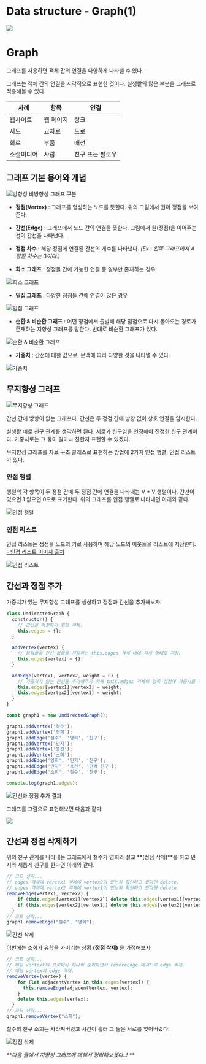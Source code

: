 # Data structure - Graph(1)

<img src="https://media.vlpt.us/images/kdo0129/post/a4b4e7fa-58e9-4457-aec1-66b1d3a3a0f5/dataStructure.jpg">

# Graph

그래프를 사용하면 객체 간의 연결을 다양하게 나타낼 수 있다.

그래프는 객체 간의 연결을 시각적으로 표현한 것이다. 실생활의 많은 부분을 그래프로 적용해볼 수 있다.

| 사례       | 항목      | 연결             |
| ---------- | --------- | ---------------- |
| 웹사이트   | 웹 페이지 | 링크             |
| 지도       | 교차로    | 도로             |
| 회로       | 부품      | 배선             |
| 소셜미디어 | 사람      | 친구 또는 팔로우 |

## 그래프 기본 용어와 개념

![방향성 비방향성 그래프 구분](https://images.velog.io/images/kdo0129/post/bb1b574e-5151-43a5-a401-d389cdddec9a/image.png)

- **정점(Vertex)** : 그래프를 형성하는 노드를 뜻한다. 위의 그림에서 원이 정점을 보여준다.

- **간선(Edge)** : 그래프에서 노드 간의 연결을 뜻한다. 그림에서 원(정점)을 이어주는 선이 간선을 나타낸다.

- **정점 차수** : 해당 정점에 연결된 간선의 개수를 나타낸다.
  _(Ex : 왼쪽 그래프에서 A 정점 차수는 3이다.)_

- **희소 그래프** : 정점들 간에 가능한 연결 중 일부만 존재하는 경우

![희소 그래프](https://images.velog.io/images/kdo0129/post/7ad4de8b-1399-4f0b-a10b-3c0c0a899aae/image.png)

- **밀집 그래프** : 다양한 정점들 간에 연결이 많은 경우

![밀집 그래프](https://images.velog.io/images/kdo0129/post/f2bcb570-b88a-487d-b154-be1ce5ea5424/image.png)

- **순환 & 비순환 그래프** : 어떤 정점에서 출발해 해당 점점으로 다시 돌아오는 경로가 존재하는 지향성 그래프를 말한다. 반대로 비순환 그래프가 있다.

![순환 & 비순환 그래프](https://images.velog.io/images/kdo0129/post/93869c4e-ba1e-4731-8eb0-e726a7c5d206/image.png)

- **가중치** : 간선에 대한 값으로, 문맥에 따라 다양한 것을 나타낼 수 있다.

![가중치](https://images.velog.io/images/kdo0129/post/b3b283be-c176-4a9c-8f1c-081f91bd97c0/image.png)

## 무지향성 그래프

![무지향성 그래프](https://images.velog.io/images/kdo0129/post/3abf9c65-5376-48cc-97c0-864215a17ef8/image.png)

간선 간에 방향이 없는 그래프다. 간선은 두 정점 간에 방향 없이 상호 연결을 암시한다.

실생활 예로 친구 관계를 생각하면 된다. 서로가 친구임을 인정해야 진정한 친구 관계이다.
가중치로는 그 둘이 얼마나 친한지 표현할 수 있겠다.

무지향성 그래프를 자료 구조 클래스로 표현하는 방법에 2가지 인접 행렬, 인접 리스트가 있다.

### 인접 행렬

행렬의 각 항목이 두 정점 간에 두 정점 간에 연결을 나타내는 V \* V 행렬이다.
간선이 있으면 1 없으면 0으로 표기한다. 위의 그래프를 인접 행렬로 나타내면 아래와 같다.

![인접 행렬](https://images.velog.io/images/kdo0129/post/f8d67080-e13a-47be-8b40-977056221444/image.png)

### 인접 리스트

인접 리스트는 정점을 노드의 키로 사용하며 해당 노드의 이웃들을 리스트에 저장한다.
[- 인접 리스트 이미지 출처](https://www.softwaretestinghelp.com/graph-implementation-cpp/)

![인접 리스트](https://images.velog.io/images/kdo0129/post/93ecb3dc-5190-4a0f-a00c-3286cdd6d142/image.png)

## 간선과 정점 추가

가중치가 있는 무지향성 그래프를 생성하고 정점과 간선을 추가해보자.

```js
class UndirectedGraph {
  constructor() {
    // 간선을 저장하기 위한 객체.
    this.edges = {};
  }

  addVertex(vertex) {
    // 정점들을 간선 값들을 저장하는 this.edges 객체 내에 객체 형태로 저장.
    this.edges[vertex] = {};
  }

  addEdge(vertex1, vertex2, weight = 0) {
    // 가중치가 있는 간선을 추가해주기 위해 this.edges 객체의 양쪽 정점에 가중치를 저장.
    this.edges[vertex1][vertex2] = weight;
    this.edges[vertex2][vertex1] = weight;
  }
}

const graph1 = new UndirectedGraph();

graph1.addVertex('철수');
graph1.addVertex('영희');
graph1.addEdge('철수', '영희', '친구');
graph1.addVertex('민지');
graph1.addVertex('동건');
graph1.addVertex('소희');
graph1.addEdge('영희', '민지', '친구');
graph1.addEdge('민지', '동건', '단짝 친구');
graph1.addEdge('소희', '철수', '친구');

console.log(graph1.edges);
```

![간선과 정점 추가 결과](https://images.velog.io/images/kdo0129/post/62548c94-8a6a-453a-a4ce-04f40cc59f7b/image.png)

그래프를 그림으로 표현해보면 다음과 같다.

![](https://images.velog.io/images/kdo0129/post/1892bcc1-0660-4745-b1b7-b001e28a8d0b/image.png)

## 간선과 정점 삭제하기

위의 친구 관계를 나타내는 그래프에서 철수가 영희와 절교 **(정점 삭제)**를 하고 민지와 새롭게 친구를 한다면 아래와 같다.

```js
// 코드 생략...
// edges 객체에 vertex1 객체에 vertex2가 있는지 확인하고 있다면 delete.
// edges 객체에 vertex2 객체에 vertex1이 있는지 확인하고 있다면 delete.
removeEdge(vertex1, vertex2) {
    if (this.edges[vertex1][vertex2]) delete this.edges[vertex1][vertex2];
    if (this.edges[vertex2][vertex1]) delete this.edges[vertex2][vertex1];
  }
// 코드 생략...
graph1.removeEdge("철수", "영희");
```

![간선 삭제](https://images.velog.io/images/kdo0129/post/3aaa2830-c517-44e1-9e14-3ef7db6bd445/image.png)

이번에는 소희가 유학을 가버리는 상황 **(정점 삭제)** 을 가정해보자

```js
// 코드 생략...
// 해당 vertext의 프로퍼티 하나씩 순회하면서 removeEdge 메서드로 edge 삭제.
// 해당 vertex의 edge 삭제.
removeVertex(vertex) {
    for (let adjacentVertex in this.edges[vertex]) {
      this.removeEdge(adjacentVertex, vertex);
    }
    delete this.edges[vertex];
  }
// 코드 생략...
graph1.removeVertex("소희");
```

철수의 친구 소희는 사라져버렸고 시간이 흘러 그 둘은 서로를 잊어버렸다.

![정점 삭제](https://images.velog.io/images/kdo0129/post/5c89d315-6923-47d7-9c90-b469e64452d8/image.png)

_**다음 글에서 지향성 그래프에 대해서 정리해보겠다..!
**_
